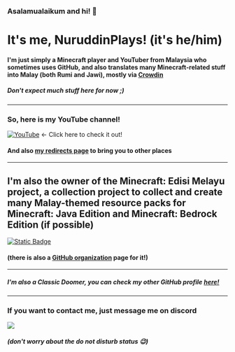 ### Asalamualaikum and hi! 👋

# It's me, NuruddinPlays! (it's he/him)

#### I'm just simply a Minecraft player and YouTuber from Malaysia who sometimes uses GitHub, and also translates many Minecraft-related stuff into Malay (both Rumi and Jawi), mostly via [Crowdin](https://crowdin.com/profile/NuruddinPlays)</p>
##### Don't expect much stuff here for now ;)</p></p>

---

### So, here is my YouTube channel!</p>
[![YouTube](https://img.shields.io/youtube/channel/subscribers/UCv4BSZ_RImSLFct7XLxZlnA?style=for-the-badge&logo=youtube&logoColor=red&labelColor=darkgreen&color=yellow)](https://youtube.com/@NuruddinPlays) <- Click here to check it out! </p>
#### And also [my redirects page](https://bit.ly/NuruddinPlays) to bring you to other places

---

## I'm also the owner of the Minecraft: Edisi Melayu project, a collection project to collect and create many Malay-themed resource packs for Minecraft: Java Edition and Minecraft: Bedrock Edition (if possible)
[![Static Badge](https://imgur.com/cHpL4jz.png)](https://bit.ly/LamanWebMCEM)</p>
#### (there is also a [GitHub organization](https://github.com/Minecraft-EdisiMelayu) page for it!)

---

##### I'm also a Classic Doomer, you can check my other GitHub profile [here!](https://github.com/NuruTheDoomer)

---

### If you want to contact me, just message me on discord 
![](https://dcbadge.vercel.app/api/shield/559261642559324164)
##### (don't worry about the do not disturb status 😉)
